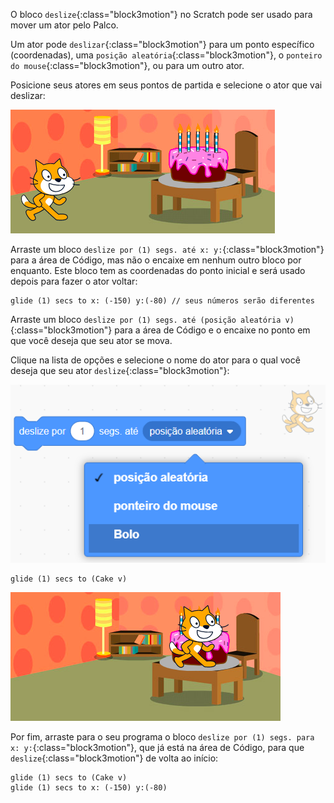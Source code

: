 O bloco `deslize`{:class="block3motion"} no Scratch pode ser usado para mover um ator pelo Palco.

Um ator pode `deslizar`{:class="block3motion"} para um ponto específico (coordenadas), uma `posição aleatória`{:class="block3motion"}, o `ponteiro do mouse`{:class="block3motion"}, ou para um outro ator.

Posicione seus atores em seus pontos de partida e selecione o ator que vai deslizar:

![O Palco com ambos os atores, gato e bolo, em sua posição inicial.](images/example-start.png)

Arraste um bloco `deslize por (1) segs. até x: y:`{:class="block3motion"} para a área de Código, mas não o encaixe em nenhum outro bloco por enquanto. Este bloco tem as coordenadas do ponto inicial e será usado depois para fazer o ator voltar:

```blocks3
glide (1) secs to x: (-150) y:(-80) // seus números serão diferentes
```

Arraste um bloco `deslize por (1) segs. até (posição aleatória v)`{:class="block3motion"} para a área de Código e o encaixe no ponto em que você deseja que seu ator se mova.

Clique na lista de opções e selecione o nome do ator para o qual você deseja que seu ator `deslize`{:class="block3motion"}:

![A lista de opções do bloco "deslize" mostrando outros atores na lista.](images/glide-menu.png)

```blocks3
glide (1) secs to (Cake v)
```

![O Palco mostrando que o ator "gato" deslizou até o ator "bolo".](images/example-end.png)

Por fim, arraste para o seu programa o bloco `deslize por (1) segs. para x: y:`{:class="block3motion"}, que já está na área de Código, para que `deslize`{:class="block3motion"} de volta ao início:

```blocks3
glide (1) secs to (Cake v)
glide (1) secs to x: (-150) y:(-80)
```
